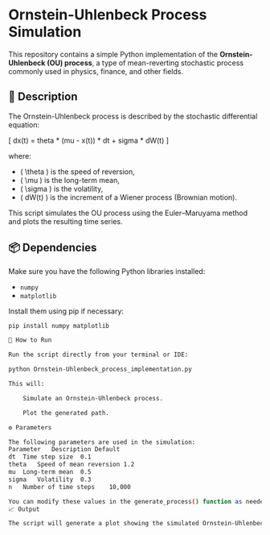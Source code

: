 # Ornstein-Uhlenbeck Process Simulation

This repository contains a simple Python implementation of the **Ornstein-Uhlenbeck (OU) process**, a type of mean-reverting stochastic process commonly used in physics, finance, and other fields.

## 📄 Description

The Ornstein-Uhlenbeck process is described by the stochastic differential equation:

\[
dx(t) = theta * (mu - x(t)) * dt + sigma * dW(t)
\]

where:
- \( \theta \) is the speed of reversion,
- \( \mu \) is the long-term mean,
- \( \sigma \) is the volatility,
- \( dW(t) \) is the increment of a Wiener process (Brownian motion).

This script simulates the OU process using the Euler–Maruyama method and plots the resulting time series.

## 📦 Dependencies

Make sure you have the following Python libraries installed:

- `numpy`
- `matplotlib`

Install them using pip if necessary:

```bash
pip install numpy matplotlib

🚀 How to Run

Run the script directly from your terminal or IDE:

python Ornstein-Uhlenbeck_process_implementation.py

This will:

    Simulate an Ornstein-Uhlenbeck process.

    Plot the generated path.

⚙️ Parameters

The following parameters are used in the simulation:
Parameter	Description	Default
dt	Time step size	0.1
theta	Speed of mean reversion	1.2
mu	Long-term mean	0.5
sigma	Volatility	0.3
n	Number of time steps	10,000

You can modify these values in the generate_process() function as needed.
📈 Output

The script will generate a plot showing the simulated Ornstein-Uhlenbeck process over time.
